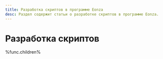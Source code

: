 ```yaml
---
title: Разработка скриптов в программе Eonza
desc: Раздел содержит статьи о разработке скриптов в программе Eonza. 
---
```

# Разработка скриптов

%func.children%
